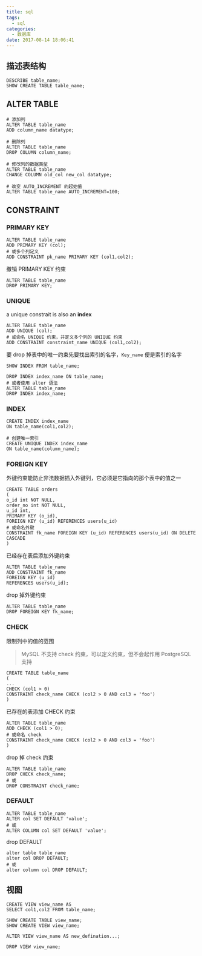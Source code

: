 ```yaml
---
title: sql
tags:
  - sql
categories:
  - 数据库
date: 2017-08-14 18:06:41
---
```




## 描述表结构

```mysql
DESCRIBE table_name;
SHOW CREATE TABLE table_name;
```

## ALTER TABLE

```mysql
# 添加列
ALTER TABLE table_name
ADD column_name datatype;

# 删除列
ALTER TABLE table_name
DROP COLUMN column_name;

# 修改列的数据类型
ALTER TABLE table_name
CHANGE COLUMN old_col new_col datatype;

# 改变 AUTO_INCREMENT 的起始值
ALTER TABLE table_name AUTO_INCREMENT=100;
```

## CONSTRAINT

### PRIMARY KEY

```mysql
ALTER TABLE table_name
ADD PRIMARY KEY (col);
# 或多个列定义
ADD CONSTRAINT pk_name PRIMARY KEY (col1,col2);
```

撤销 PRIMARY KEY 约束

```mysql
ALTER TABLE table_name
DROP PRIMARY KEY;
```

### UNIQUE

a unique constrait is also an **index**

```mysql
ALTER TABLE table_name
ADD UNIQUE (col);
# 或命名 UNIQUE 约束，并定义多个列的 UNIQUE 约束
ADD CONSTRAINT constraint_name UNIQUE (col1,col2);
```

要 drop 掉表中的唯一约束先要找出索引的名字，`Key_name` 便是索引的名字

```mysql
SHOW INDEX FROM table_name;
```

```mysql
DROP INDEX index_name ON table_name;
# 或者使用 alter 语法
ALTER TABLE table_name
DROP INDEX index_name;
```

### INDEX

```mysql
CREATE INDEX index_name
ON table_name(col1,col2);

# 创建唯一索引
CREATE UNIQUE INDEX index_name
ON table_name(column_name);
```

### FOREIGN KEY

外键约束能防止非法数据插入外键列，它必须是它指向的那个表中的值之一

```mysql
CREATE TABLE orders
(
o_id int NOT NULL,
order_no int NOT NULL,
u_id int,
PRIMARY KEY (o_id),
FOREIGN KEY (u_id) REFERENCES users(u_id)
# 或命名外键
CONSTRAINT fk_name FOREIGN KEY (u_id) REFERENCES users(u_id) ON DELETE CASCADE
)
```

已经存在表后添加外键约束

```mysql
ALTER TABLE table_name
ADD CONSTRAINT fk_name
FOREIGN KEY (u_id)
REFERENCES users(u_id);
```

drop 掉外键约束

```mysql
ALTER TABLE table_name
DROP FOREIGN KEY fk_name;
```

### CHECK

限制列中的值的范围

> MySQL 不支持 check 约束，可以定义约束，但不会起作用
> PostgreSQL 支持

```mysql
CREATE TABLE table_name
(
...
CHECK (col1 > 0)
CONSTRAINT check_name CHECK (col2 > 0 AND col3 = 'foo')
)
```

已存在的表添加 CHECK 约束

```mysql
ALTER TABLE table_name
ADD CHECK (col1 > 0);
# 或命名 check
CONSTRAINT check_name CHECK (col2 > 0 AND col3 = 'foo')
)
```

drop 掉 check 约束

```mysql
ALTER TABLE table_name
DROP CHECK check_name;
# 或
DROP CONSTRAINT check_name;
```

### DEFAULT

```mysql
ALTER TABLE table_name
ALTER col SET DEFAULT 'value';
# 或
ALTER COLUMN col SET DEFAULT 'value';
```

drop DEFAULT

```mysql
alter table table_name
alter col DROP DEFAULT;
# 或
alter column col DROP DEFAULT;
```

## 视图

```mysql
CREATE VIEW view_name AS
SELECT col1,col2 FROM table_name;

SHOW CREATE TABLE view_name;
SHOW CREATE VIEW view_name;

ALTER VIEW view_name AS new_defination...;

DROP VIEW view_name;
```
